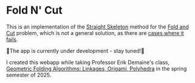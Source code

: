 # Fold N' Cut
This is an implementation of the [Straight Skeleton](https://en.wikipedia.org/wiki/Straight_skeleton) method for the [Fold and Cut](https://en.wikipedia.org/wiki/Fold-and-cut_theorem) problem, which is not a general solution, as there are [cases where it fails](https://courses.csail.mit.edu/6.5310/spring25/lectures/L06.html?notes=3&images=14).

🔧The app is currently under development - stay tuned!🔧

I created this webapp while taking Professor Erik Demaine's class, [Geometric Folding Algorithms: Linkages, Origami, Polyhedra](https://courses.csail.mit.edu/6.5310/spring25/)  in the spring semester of 2025.